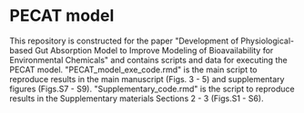 # PECAT model
This repository is constructed for the paper "Development of Physiological-based Gut Absorption Model to Improve Modeling of Bioavailability for Environmental Chemicals" and contains scripts and data for executing the PECAT model. "PECAT_model_exe_code.rmd" is the main script to reproduce results in the main manuscript (Figs. 3 - 5) and supplementary figures (Figs.S7 - S9). "Supplementary_code.rmd" is the script to reproduce results in the Supplementary materials Sections 2 - 3 (Figs.S1 - S6).
